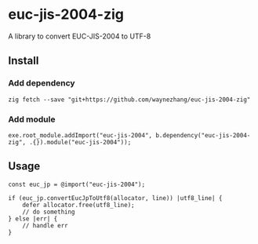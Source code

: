 # euc-jis-2004-zig

A library to convert EUC-JIS-2004 to UTF-8

## Install

### Add dependency

```zig
zig fetch --save "git+https://github.com/waynezhang/euc-jis-2004-zig"
```

### Add module

```zig
exe.root_module.addImport("euc-jis-2004", b.dependency("euc-jis-2004-zig", .{}).module("euc-jis-2004"));
```

## Usage

```zig
const euc_jp = @import("euc-jis-2004");

if (euc_jp.convertEucJpToUtf8(allocator, line)) |utf8_line| {
    defer allocator.free(utf8_line);
    // do something
} else |err| {
    // handle err
}
```
